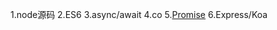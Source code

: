 1.node源码
2.ES6
3.async/await
4.co
5.[Promise](https://github.com/aiyajingjing/nodejs-study/master/promise.md)
6.Express/Koa